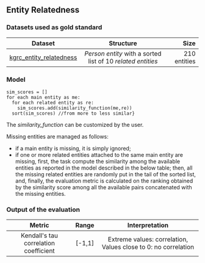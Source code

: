## Entity Relatedness

### Datasets used as gold standard

| **Dataset** | **Structure** | **Size** |
| :---------: | :---------------------: | ----------: | 
|   [kgrc_entity_relatedness](./gold_standard_datasets.md#kgrc_entity_relatedness)    |  _Person entity_ with a sorted list of 10 _related entities_ | 210 entities |

### Model 
    sim_scores = []
    for each main entity as me:
      for each related entity as re:
        sim_scores.add(similarity_function(me,re))
      sort(sim_scores) //from more to less similar}

The _similarity\_function_ can be customized by the user.

Missing entities are managed as follows:
- if a main entity is missing, it is simply ignored;
- if one or more related entities attached to the same main entity are missing, first, the task compute the similarity among the available entities as reported in the model described in the below table; then, all the missing related entities are randomly put in the tail of the sorted list, and, finally, the evaluation metric is calculated on the ranking obtained by the similarity score among all the available pairs concatenated with the missing entities.

### Output of the evaluation

| **Metric** | **Range** | **Interpretation** |
| :---------: | :---------------------: | :----------: |
| Kendall's tau correlation coefficient | \[-1,1\] | Extreme values: correlation,   Values close to 0: no correlation |
